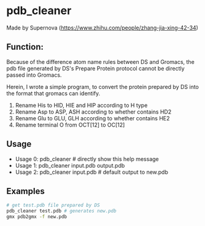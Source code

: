 # pdb_cleaner
Made by Supernova (https://www.zhihu.com/people/zhang-jia-xing-42-34)

## Function:
Because of the difference atom name rules between DS and Gromacs, the pdb file generated by DS's Prepare Protein protocol cannot be directly passed into Gromacs. 

Herein, I wrote a simple program, to convert the protein prepared by DS into the format that gromacs can identify.

1. Rename His to HID, HIE and HIP according to H type
2. Rename Asp to ASP, ASH according to whether contains HD2
3. Rename Glu to GLU, GLH according to whether contains HE2
4. Rename terminal O from OCT[12] to OC[12]

## Usage
- Usage 0: pdb_cleaner # directly show this help message
- Usage 1: pdb_cleaner input.pdb output.pdb
- Usage 2: pdb_cleaner input.pdb # default output to new.pdb

## Examples

```bash
# get test.pdb file prepared by DS
pdb_cleaner test.pdb # generates new.pdb
gmx pdb2gmx -f new.pdb
```
